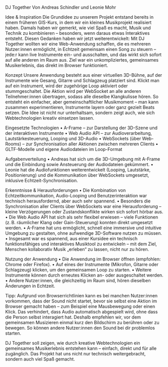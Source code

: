 
DJ Together 
Von Andreas Schindler und Leonie Mohr

Idee & Inspiration
Die Grundidee zu unserem Projekt entstand bereits in einem früheren GIS-Kurs, in dem wir ein kleines Musikprojekt realisiert haben. Damals haben wir gemerkt, wie viel Spaß es macht, Musik und Technik zu kombinieren – besonders, wenn daraus etwas Interaktives entsteht.
Diesen Gedanken haben wir jetzt weiterentwickelt: Mit DJ Together wollten wir eine Web-Anwendung schaffen, die es mehreren Nutzer:innen ermöglicht, in Echtzeit gemeinsam einen Song zu steuern – jede:r kann live Instrumente ein- und ausschalten, und das wirkt sich sofort auf alle anderen im Raum aus. Ziel war ein unkompliziertes, gemeinsames Musikerlebnis, das direkt im Browser funktioniert.

Konzept
Unsere Anwendung besteht aus einer virtuellen 3D-Bühne, auf der Instrumente wie Gesang, Gitarre und Schlagzeug platziert sind. Klickt man auf ein Instrument, wird der zugehörige Loop aktiviert oder stummgeschaltet. Die Aktion wird per WebSocket an alle anderen Teilnehmer:innen übertragen, sodass alle dieselbe Klangkulisse hören.
So entsteht ein einfacher, aber gemeinschaftlicher Musikmoment – man kann zusammen experimentieren, Instrumente layern oder ganz gezielt Beats setzen. Die Idee ist nicht nur unterhaltsam, sondern zeigt auch, wie sich Webtechnologien kreativ einsetzen lassen.

Eingesetzte Technologien
•	A-Frame – zur Darstellung der 3D-Szene und der interaktiven Instrumente
•	Web Audio API – zur Audioverarbeitung, Lautstärkesteuerung, Looping und 3D-Audio
•	WebSockets (über Web-Rooms) – zur Synchronisation aller Aktionen zwischen mehreren Clients
•	GLTF-Modelle und eigene Audiodateien im Loop-Format

Aufgabenverteilung
•	Andreas hat sich um die 3D-Umgebung mit A-Frame und die Einbindung sowie Ansteuerung der Audiodateien gekümmert.
•	Leonie hat die Audiofunktionen weiterentwickelt (Looping, Lautstärke, Positionierung) und die Kommunikation über WebSockets umgesetzt, inklusive Echtzeit-Synchronisation.

Erkenntnisse & Herausforderungen
•	Die Kombination von Echtzeitkommunikation, Audio-Looping und Benutzerinteraktion war technisch herausfordernd, aber auch sehr spannend.
•	Besonders die Synchronisation aller Clients über WebSockets war eine Herausforderung – kleine Verzögerungen oder Zustandskonflikte wirken sich sofort hörbar aus.
•	Die Web Audio API hat sich als sehr flexibel erwiesen – viele Funktionen (z. B. räumlicher Klang oder Gain-Steuerung) konnten direkt umgesetzt werden.
•	A-Frame hat uns ermöglicht, schnell eine immersive und intuitive Umgebung zu gestalten, ohne aufwendige 3D-Software nutzen zu müssen.
•	Insgesamt war es spannend, aus einer Kursidee ein technisch funktionsfähiges und interaktives Musiktool zu entwickeln – mit dem Ziel, Menschen kollaborativ Musik „erleben“ zu lassen, nicht nur zu hören.

Nutzung der Anwendung
•	Die Anwendung im Browser öffnen (empfohlen: Chrome oder Firefox).
•	Auf eines der Instrumente (Mikrofon, Gitarre oder Schlagzeug) klicken, um den gemeinsamen Loop zu starten.
•	Weitere Instrumente können durch erneutes Klicken an- oder ausgeschaltet werden.
•	Andere Nutzer:innen, die gleichzeitig im Raum sind, hören dieselben Änderungen in Echtzeit.

Tipp:
Aufgrund von Browserrichtlinien kann es bei manchen Nutzer:innen vorkommen, dass der Sound nicht startet, bevor sie selbst eine Aktion im Browser gemacht haben – zum Beispiel eine Mausbewegung oder einen Klick. Das verhindert, dass Audio automatisch abgespielt wird, ohne dass die Person selbst interagiert hat. Deshalb empfehlen wir, vor dem gemeinsamen Musizieren einmal kurz den Bildschirm zu berühren oder zu bewegen. So können andere Nutzer:innen den Sound bei dir problemlos starten.

DJ Together soll zeigen, wie durch kreative Webtechnologien ein gemeinsames Musikerlebnis entstehen kann – einfach, direkt und für alle zugänglich. Das Projekt hat uns nicht nur technisch weitergebracht, sondern auch viel Spaß gemacht.

